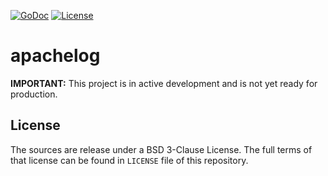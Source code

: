 [![GoDoc](https://godoc.org/github.com/e-XpertSolutions/go-apachelog/apachelog?status.png)](http://godoc.org/github.com/e-XpertSolutions/go-apachelog/apachelog)
[![License](https://img.shields.io/badge/license-BSD%203--Clause-yellow.svg?style=flat)](https://github.com/e-XpertSolutions/go-apachelog/blob/master/LICENSE)

# apachelog

**IMPORTANT:** This project is in active development and is not yet ready for production.


## License

The sources are release under a BSD 3-Clause License. The full terms of that
license can be found in `LICENSE` file of this repository.

